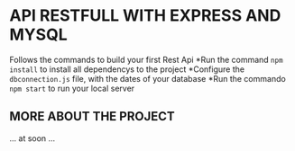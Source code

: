 # API RESTFULL WITH EXPRESS AND MYSQL

Follows the commands to build your first Rest Api
*Run the command `npm install` to install all dependencys to the project
*Configure the `dbconnection.js` file, with the dates of your database
*Run the commando `npm start` to run your local server

## MORE ABOUT THE PROJECT

... at soon ...